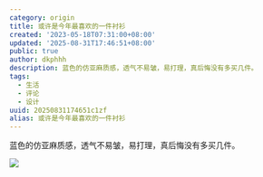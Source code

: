 ```yaml
---
category: origin
title: 或许是今年最喜欢的一件衬衫
created: '2023-05-18T07:31:00+08:00'
updated: '2025-08-31T17:46:51+08:00'
public: true
author: dkphhh
description: 蓝色的仿亚麻质感，透气不易皱，易打理，真后悔没有多买几件。
tags:
  - 生活
  - 评论
  - 设计
uuid: 20250831174651c1zf
alias: 或许是今年最喜欢的一件衬衫
---
```


蓝色的仿亚麻质感，透气不易皱，易打理，真后悔没有多买几件。

![](https://cdn.jsdelivr.net/gh/dkphhh/img/imgformessage/20230518072855.jpg)
